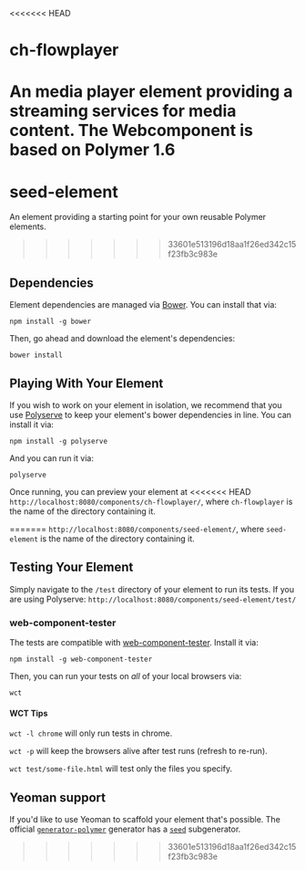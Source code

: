<<<<<<< HEAD
# ch-flowplayer

An media player element providing a streaming services for media content. The Webcomponent is based on Polymer 1.6
=======
# seed-element

An element providing a starting point for your own reusable Polymer elements.
>>>>>>> 33601e513196d18aa1f26ed342c15f23fb3c983e


## Dependencies

Element dependencies are managed via [Bower](http://bower.io/). You can
install that via:

    npm install -g bower

Then, go ahead and download the element's dependencies:

    bower install


## Playing With Your Element

If you wish to work on your element in isolation, we recommend that you use
[Polyserve](https://github.com/PolymerLabs/polyserve) to keep your element's
bower dependencies in line. You can install it via:

    npm install -g polyserve

And you can run it via:

    polyserve

Once running, you can preview your element at
<<<<<<< HEAD
`http://localhost:8080/components/ch-flowplayer/`, where `ch-flowplayer` is the name of the directory containing it.

=======
`http://localhost:8080/components/seed-element/`, where `seed-element` is the name of the directory containing it.


## Testing Your Element

Simply navigate to the `/test` directory of your element to run its tests. If
you are using Polyserve: `http://localhost:8080/components/seed-element/test/`

### web-component-tester

The tests are compatible with [web-component-tester](https://github.com/Polymer/web-component-tester).
Install it via:

    npm install -g web-component-tester

Then, you can run your tests on _all_ of your local browsers via:

    wct

#### WCT Tips

`wct -l chrome` will only run tests in chrome.

`wct -p` will keep the browsers alive after test runs (refresh to re-run).

`wct test/some-file.html` will test only the files you specify.


## Yeoman support

If you'd like to use Yeoman to scaffold your element that's possible. The official [`generator-polymer`](https://github.com/yeoman/generator-polymer) generator has a [`seed`](https://github.com/yeoman/generator-polymer#seed) subgenerator.
>>>>>>> 33601e513196d18aa1f26ed342c15f23fb3c983e
